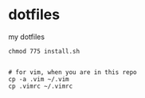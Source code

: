 # dotfiles

my dotfiles

```
chmod 775 install.sh


# for vim, when you are in this repo
cp -a .vim ~/.vim
cp .vimrc ~/.vimrc
```
